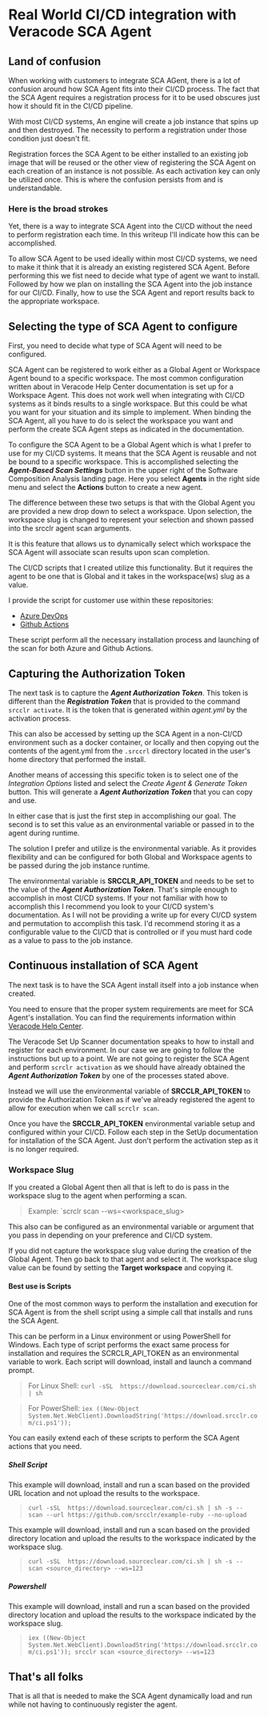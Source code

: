 # Real World CI/CD integration with Veracode SCA Agent

## Land of confusion

When working with customers to integrate SCA AGent, there is a lot of confusion around how SCA Agent fits into their CI/CD process. The fact that the SCA Agent requires a registration process for it to be used obscures just how it should fit in the CI/CD pipeline.

With most CI/CD systems, An engine will create a job instance that spins up and then destroyed. The necessity to perform a registration under those condition just doesn't fit.

Registration forces the SCA Agent to be either installed to an existing job image that will be reused or the other view of registering the SCA Agent on each creation of an instance is not possible. As each activation key can only be utilized once. This is where the confusion persists from and is understandable.

### Here is the broad strokes

Yet, there is a way to integrate SCA Agent into the CI/CD without the need to perform registration each time. In this writeup I'll indicate how this can be accomplished.

To allow SCA Agent to be used ideally within most CI/CD systems, we need to make it think that it is already an existing registered SCA Agent. Before performing this we fist need to decide what type of agent we want to install. Followed by how we plan on installing the SCA Agent into the job instance for our CI/CD. Finally, how to use the SCA Agent and report results back to the appropriate workspace.

## Selecting the type of SCA Agent to configure

First, you need to decide what type of SCA Agent will need to be configured.

SCA Agent can be registered to work either as a Global Agent or Workspace Agent bound to a specific workspace. The most common configuration written about in Veracode Help Center documentation is set up for a Workspace Agent. This does not work well when integrating with CI/CD systems as it binds results to a single workspace. But this could be what you want for your situation and its simple to implement. When binding the SCA Agent, all you have to do is select the workspace you want and perform the create SCA Agent steps as indicated in the documentation.

To configure the SCA Agent to be a Global Agent which is what I prefer to use for my CI/CD systems. It means that the SCA Agent is reusable and not be bound to a specific workspace. This is accomplished selecting the ***Agent-Based Scan Settings*** button in the upper right of the Software Composition Analysis landing page. Here you select **Agents** in the right side menu and select the **Actions** button to create a new agent.

The difference between these two setups is that with the Global Agent you are provided a new drop down to select a workspace. Upon selection, the workspace slug is changed to represent your selection and shown passed into the srcclr agent scan arguments.

It is this feature that allows us to dynamically select which workspace the SCA Agent will associate scan results upon scan completion.

The CI/CD scripts that I created utilize this functionality. But it requires the agent to be one that is Global and it takes in the workspace(ws) slug as a value.

I provide the script for customer use within these repositories:

- [Azure DevOps](https://github.com/dmedeiros-veracode/devops-scripts-azure-devops)
- [Github Actions](https://github.com/dmedeiros-veracode/github-actions-devops-workflows)

These script perform all the necessary installation process and launching of the scan for both Azure and Github Actions.

## Capturing the Authorization Token

The next task is to capture the ***Agent Authorization Token***. This token is different than the ***Registration Token*** that is provided to the command `srcclr activate`. It is the token that is generated within *agent.yml* by the activation process.

This can also be accessed by setting up the SCA Agent in a non-CI/CD environment such as a docker container, or locally and then copying out the contents of the agent.yml from the `.srccrl` directory located in the user's home directory that performed the install.

Another means of accessing this specific token is to select one of the *Integration Options* listed and select the *Create Agent & Generate Token* button. This will generate a ***Agent Authorization Token*** that you can copy and use.

In either case that is just the first step in accomplishing our goal. The second is to set this value as an environmental variable or passed in to the agent during runtime.

The solution I prefer and utilize is the environmental variable. As it provides flexibility and can be configured for both Global and Workspace agents to be passed during the job instance runtime.

The environmental variable is **SRCCLR_API_TOKEN** and needs to be set to the value of the ***Agent Authorization Token***. That's simple enough to accomplish in most CI/CD systems. If your not familiar with how to accomplish this I recommend you look to your CI/CD system's documentation. As I will not be providing a write up for every CI/CD system and permutation to accomplish this task. I'd recommend storing it as a configurable value to the CI/CD that is controlled or if you must hard code as a value to pass to the job instance.

## Continuous installation of SCA Agent

The next task is to have the SCA Agent install itself into a job instance when created.

You need to ensure that the proper system requirements are meet for SCA Agent's installation. You can find the requirements information within [Veracode Help Center](https://docs.veracode.com/r/Setting_Up_Agent_Based_Scans).

The Veracode Set Up Scanner documentation speaks to how to install and register for each environment. In our case we are going to follow the instructions but up to a point. We are not going to register the SCA Agent and perform `scrclr activation` as we should have already obtained the ***Agent Authorization Token*** by one of the processes stated above.

Instead we will use the environmental variable of **SRCCLR_API_TOKEN** to provide the Authorization Token as if we've already registered the agent to allow for execution when we call `scrclr scan`.

Once you have the **SRCCLR_API_TOKEN** environmental variable setup and  configured within your CI/CD. Follow each step in the SetUp documentation for installation of the SCA Agent. Just don't perform the activation step as it is no longer required.

### Workspace Slug

If you created a Global Agent then all that is left to do is pass in the workspace slug to the agent when performing a scan.

> Example: `scrclr scan --ws=<workspace_slug>

This also can be configured as an environmental variable or argument that you pass in depending on your preference and CI/CD system.

If you did not capture the workspace slug value during the creation of the Global Agent. Then go back to that agent and select it. The workspace slug value can be found by setting the **Target workspace** and copying it.

#### Best use is Scripts

One of the most common ways to perform the installation and execution for SCA Agent is from the shell script using a simple call that installs and runs the SCA Agent.

This can be perform in a Linux environment or using PowerShell for Windows. Each type of script performs the exact same process for installation and requires the SCRCLR_API_TOKEN as an environmental variable to work. Each script will download, install and launch a command prompt.

> For Linux Shell: ``curl -sSL  https://download.sourceclear.com/ci.sh | sh``

> For PowerShell: ``iex ((New-Object System.Net.WebClient).DownloadString('https://download.srcclr.com/ci.ps1'));``

You can easily extend each of these scripts to perform the SCA Agent actions that you need.

##### Shell Script

This example will download, install and run a scan based on the provided URL location and not upload the results to the workspace.

> `curl -sSL  https://download.sourceclear.com/ci.sh | sh -s -- scan --url https://github.com/srcclr/example-ruby --no-upload`

This example will download, install and run a scan based on the provided directory location and upload the results to the workspace indicated by the workspace slug.

> `curl -sSL  https://download.sourceclear.com/ci.sh | sh -s -- scan <source_directory> --ws=123`

##### Powershell

This example will download, install and run a scan based on the provided directory location and upload the results to the workspace indicated by the workspace slug.

> `iex ((New-Object System.Net.WebClient).DownloadString('https://download.srcclr.com/ci.ps1')); srcclr scan <source_directory> --ws=123`

## That's all folks

That is all that is needed to make the SCA Agent dynamically load and run while not having to continuously register the agent.
